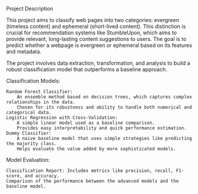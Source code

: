 Project Description

This project aims to classify web pages into two categories: evergreen (timeless content) and ephemeral (short-lived content). This distinction is crucial for recommendation systems like StumbleUpon, which aims to provide relevant, long-lasting content suggestions to users. The goal is to predict whether a webpage is evergreen or ephemeral based on its features and metadata.

The project involves data extraction, transformation, and analysis to build a robust classification model that outperforms a baseline approach.

Classification Models:

    Random Forest Classifier:
        An ensemble method based on decision trees, which captures complex relationships in the data.
        Chosen for its robustness and ability to handle both numerical and categorical data.
    Logistic Regression with Cross-Validation:
        A simple linear model used as a baseline comparison.
        Provides easy interpretability and quick performance estimation.
    Dummy Classifier:
        A naive baseline model that uses simple strategies like predicting the majority class.
        Helps evaluate the value added by more sophisticated models.

Model Evaluation:

    Classification Report: Includes metrics like precision, recall, F1-score, and accuracy.
    Comparison of the performance between the advanced models and the baseline model.
